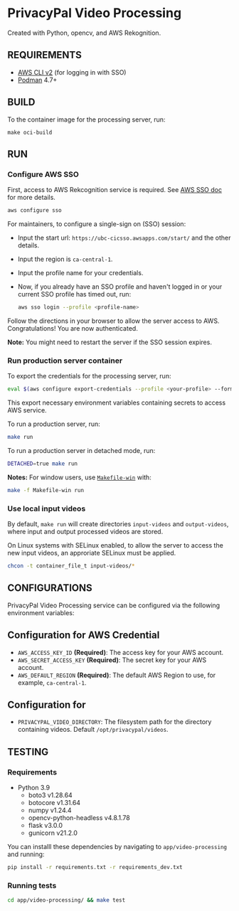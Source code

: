 # PrivacyPal Video Processing

Created with Python, opencv, and AWS Rekognition.

## REQUIREMENTS

- [AWS CLI v2](https://docs.aws.amazon.com/cli/latest/userguide/getting-started-install.html) (for logging in with SSO)
- [Podman](https://podman.io/docs/installation) 4.7+


## BUILD

To the container image for the processing server, run:

```
make oci-build
```

## RUN

### Configure AWS SSO

First, access to AWS Rekcognition service is required. See [AWS SSO doc](https://docs.aws.amazon.com/cli/latest/userguide/sso-configure-profile-token.html) for more details.

```bash
aws configure sso
```

For maintainers, to configure a single-sign on (SSO) session:
- Input the start url: `https://ubc-cicsso.awsapps.com/start/` and the other details.
- Input the region is `ca-central-1`.
- Input the profile name for your credentials.
- Now, if you already have an SSO profile and haven't logged in or your current SSO profile has timed out, run:

    ```bash
    aws sso login --profile <profile-name>
    ```

Follow the directions in your browser to allow the server access to AWS. Congratulations! You are now authenticated.

**Note:** You might need to restart the server if the SSO session expires.


### Run production server container

To export the credentials for the processing server, run:

```bash
eval $(aws configure export-credentials --profile <your-profile> --format env)
```

This export necessary environment variables containing secrets to access AWS service.

To run a production server, run:

```bash
make run
```

To run a production server in detached mode, run:

```bash
DETACHED=true make run
```

**Notes:** For window users, use [`Makefile-win`](./Makefile-win) with:

```bash
make -f Makefile-win run
```

### Use local input videos

By default, `make run` will create directories `input-videos` and `output-videos`, where input and output processed videos are stored.

On Linux systems with SELinux enabled, to allow the server to access the new input videos, an approriate SELinux must be applied.

```bash
chcon -t container_file_t input-videos/*
```

## CONFIGURATIONS

PrivacyPal Video Processing service can be configured via the following environment variables:

## Configuration for AWS Credential

- `AWS_ACCESS_KEY_ID` **(Required)**: The access key for your AWS account.
- `AWS_SECRET_ACCESS_KEY` **(Required)**: The secret key for your AWS account.
- `AWS_DEFAULT_REGION` **(Required)**: The default AWS Region to use, for example, `ca-central-1`.

## Configuration for 

- `PRIVACYPAL_VIDEO_DIRECTORY`: The filesystem path for the directory containing videos. Default `/opt/privacypal/videos`.

## TESTING

### Requirements
 - Python 3.9
    - boto3 v1.28.64
    - botocore v1.31.64
    - numpy v1.24.4
    - opencv-python-headless v4.8.1.78
    - flask v3.0.0
    - gunicorn v21.2.0

You can installl these dependencies by navigating to `app/video-processing` and running:

```bash
pip install -r requirements.txt -r requirements_dev.txt
```

### Running tests

```bash
cd app/video-processing/ && make test
```
